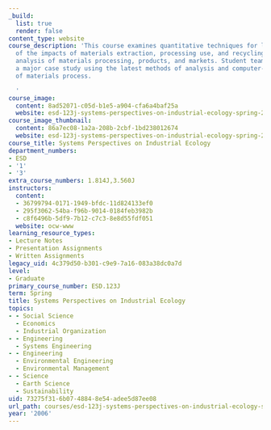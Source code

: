 ```yaml
---
_build:
  list: true
  render: false
content_type: website
course_description: 'This course examines quantitative techniques for life cycle analysis
  of the impacts of materials extraction, processing use, and recycling; and economic
  analysis of materials processing, products, and markets. Student teams undertake
  a major case study using the latest methods of analysis and computer-based models
  of materials process.

  '
course_image:
  content: 8ad52071-c05d-b1e5-a904-cfa6a4baf25a
  website: esd-123j-systems-perspectives-on-industrial-ecology-spring-2006
course_image_thumbnail:
  content: 86a7ec08-1a2a-208b-2cbf-1bd238012674
  website: esd-123j-systems-perspectives-on-industrial-ecology-spring-2006
course_title: Systems Perspectives on Industrial Ecology
department_numbers:
- ESD
- '1'
- '3'
extra_course_numbers: 1.814J,3.560J
instructors:
  content:
  - 36799794-0171-1949-bfdc-11d824133ef0
  - 295f3062-54ba-f96b-9014-0184feb3982b
  - c8f6496b-5df9-7b12-c7c3-8e8d55fdf051
  website: ocw-www
learning_resource_types:
- Lecture Notes
- Presentation Assignments
- Written Assignments
legacy_uid: 4c379d50-b301-c9e9-7a16-083a38dc0a7d
level:
- Graduate
primary_course_number: ESD.123J
term: Spring
title: Systems Perspectives on Industrial Ecology
topics:
- - Social Science
  - Economics
  - Industrial Organization
- - Engineering
  - Systems Engineering
- - Engineering
  - Environmental Engineering
  - Environmental Management
- - Science
  - Earth Science
  - Sustainability
uid: 73275f31-6b07-4884-8e54-adee5d87ee08
url_path: courses/esd-123j-systems-perspectives-on-industrial-ecology-spring-2006
year: '2006'
---
```

